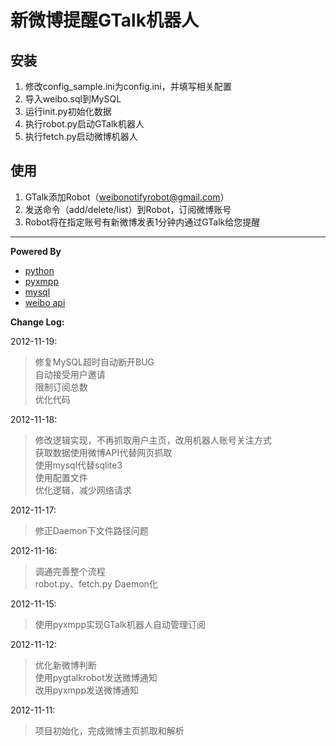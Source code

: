 新微博提醒GTalk机器人
===================

安装
---

1. 修改config_sample.ini为config.ini，并填写相关配置  
2. 导入weibo.sql到MySQL  
3. 运行init.py初始化数据  
4. 执行robot.py启动GTalk机器人  
5. 执行fetch.py启动微博机器人

使用
---

1. GTalk添加Robot（weibonotifyrobot@gmail.com）  
2. 发送命令（add/delete/list）到Robot，订阅微博账号  
3. Robot将在指定账号有新微博发表1分钟内通过GTalk给您提醒

---

**Powered By** 

- [python](http://www.python.org/)
- [pyxmpp](https://github.com/Jajcus/pyxmpp)
- [mysql](http://www.mysql.com/)
- [weibo api](http://open.weibo.com/)


**Change Log:** 

2012-11-19:  
> 修复MySQL超时自动断开BUG  
> 自动接受用户邀请  
> 限制订阅总数  
> 优化代码

2012-11-18:  
> 修改逻辑实现，不再抓取用户主页，改用机器人账号关注方式  
> 获取数据使用微博API代替网页抓取  
> 使用mysql代替sqlite3  
> 使用配置文件  
> 优化逻辑，减少网络请求

2012-11-17:  
> 修正Daemon下文件路径问题

2012-11-16:  
> 调通完善整个流程  
> robot.py、fetch.py Daemon化

2012-11-15:  
> 使用pyxmpp实现GTalk机器人自动管理订阅

2012-11-12:  
> 优化新微博判断  
> 使用pygtalkrobot发送微博通知  
> 改用pyxmpp发送微博通知

2012-11-11:  
> 项目初始化，完成微博主页抓取和解析
